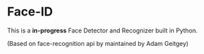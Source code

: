 # Face-ID
This is a <b>in-progress</b> Face Detector and Recognizer built in Python.
<br>

(Based on face-recognition api by maintained by Adam Geitgey)

